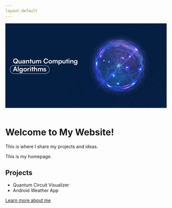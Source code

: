 ```yaml
---
layout:default
---
```

<link rel="stylesheet" href="custom.css">
<header>
    <img src="/assets/mylogo.jpg" alt="Logo" class="header-logo">
  </header>
<body>
  <h1>Welcome to My Website!</h1>
  <p>This is where I share my projects and ideas.</p>
<body>
This is my homepage.

<html>


<body>
  <h2>Projects</h2>
  <ul>
    <li>Quantum Circuit Visualizer</li>
    <li>Android Weather App</li>
  </ul>

  <a href="about.html">Learn more about me</a>
</body>
</html>

